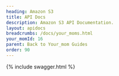 ```yaml
---
heading: Amazon S3
title: API Docs
description: Amazon S3 API Documentation.
layout: apidocs
breadcrumbs: /docs/your_moms.html
your_momId: 16
parent: Back to Your_mom Guides
order: 90
---
```


{% include swagger.html %}
